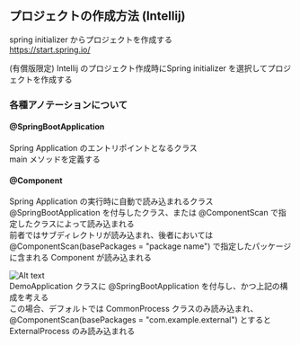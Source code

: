 
## プロジェクトの作成方法 (Intellij)
 spring initializer からプロジェクトを作成する  
 https://start.spring.io/

 (有償版限定) Intellij のプロジェクト作成時にSpring initializer を選択してプロジェクトを作成する

### 各種アノテーションについて
#### @SpringBootApplication
Spring Application のエントリポイントとなるクラス  
main メソッドを定義する

#### @Component
Spring Application の実行時に自動で読み込まれるクラス  
@SpringBootApplication を付与したクラス、または @ComponentScan で指定したクラスによって読み込まれる  
前者ではサブディレクトリが読み込まれ、後者においては @ComponentScan(basePackages = "package name") で指定したパッケージに含まれる Component が読み込まれる  

![Alt text](image.png)  
DemoApplication クラスに @SpringBootApplication を付与し、かつ上記の構成を考える  
この場合、デフォルトでは CommonProcess クラスのみ読み込まれ、@ComponentScan(basePackages = "com.example.external") とすると ExternalProcess のみ読み込まれる  